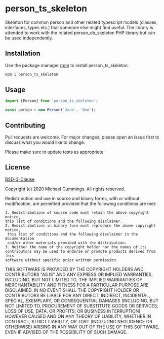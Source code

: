 # person_ts_skeleton

Skeleton for common person and other related typescript models (classes, interfaces, types etc.) that someone else might
find useful. The library is attended to work with the related person_db_skeleton
PHP library but can be used independently.

## Installation

Use the package manager [npm](https://www.npmjs.com/) to install person_ts_skeleton.

```bash
npm i person_ts_skeleton
```

## Usage

```typescript
import {Person} from 'person_ts_skeleton';

const person = new Person('Jane', 'Doe');
```

## Contributing
Pull requests are welcome. For major changes, please open an issue first to
discuss what you would like to change.

Please make sure to update tests as appropriate.

## License
[BSD-3-Clause](https://spdx.org/licenses/BSD-3-Clause.html)

Copyright (c) 2020 Michael Cummings. All rights reserved.

Redistribution and use in source and binary forms, with or without modification,
are permitted provided that the following conditions are met:

    1. Redistributions of source code must retain the above copyright notice,
    this list of conditions and the following disclaimer.
    2. Redistributions in binary form must reproduce the above copyright notice,
     this list of conditions and the following disclaimer in the documentation
     and/or other materials provided with the distribution.
    3. Neither the name of the copyright holder nor the names of its
    contributors may be used to endorse or promote products derived from this
    software without specific prior written permission.

THIS SOFTWARE IS PROVIDED BY THE COPYRIGHT HOLDERS AND CONTRIBUTORS "AS IS" AND
ANY EXPRESS OR IMPLIED WARRANTIES, INCLUDING, BUT NOT LIMITED TO, THE IMPLIED
WARRANTIES OF MERCHANTABILITY AND FITNESS FOR A PARTICULAR PURPOSE ARE
DISCLAIMED. IN NO EVENT SHALL THE COPYRIGHT HOLDER OR CONTRIBUTORS BE LIABLE FOR
ANY DIRECT, INDIRECT, INCIDENTAL, SPECIAL, EXEMPLARY, OR CONSEQUENTIAL DAMAGES
(INCLUDING, BUT NOT LIMITED TO, PROCUREMENT OF SUBSTITUTE GOODS OR SERVICES;
LOSS OF USE, DATA, OR PROFITS; OR BUSINESS INTERRUPTION) HOWEVER CAUSED AND ON
ANY THEORY OF LIABILITY, WHETHER IN CONTRACT, STRICT LIABILITY, OR TORT
(INCLUDING NEGLIGENCE OR OTHERWISE) ARISING IN ANY WAY OUT OF THE USE OF THIS
SOFTWARE, EVEN IF ADVISED OF THE POSSIBILITY OF SUCH DAMAGE.


